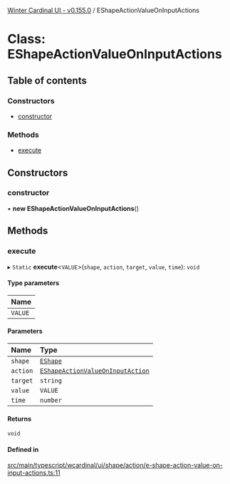[Winter Cardinal UI - v0.155.0](../index.md) / EShapeActionValueOnInputActions

# Class: EShapeActionValueOnInputActions

## Table of contents

### Constructors

- [constructor](EShapeActionValueOnInputActions.md#constructor)

### Methods

- [execute](EShapeActionValueOnInputActions.md#execute)

## Constructors

### constructor

• **new EShapeActionValueOnInputActions**()

## Methods

### execute

▸ `Static` **execute**<`VALUE`\>(`shape`, `action`, `target`, `value`, `time`): `void`

#### Type parameters

| Name |
| :------ |
| `VALUE` |

#### Parameters

| Name | Type |
| :------ | :------ |
| `shape` | [`EShape`](../interfaces/EShape.md) |
| `action` | [`EShapeActionValueOnInputAction`](../index.md#eshapeactionvalueoninputaction) |
| `target` | `string` |
| `value` | `VALUE` |
| `time` | `number` |

#### Returns

`void`

#### Defined in

[src/main/typescript/wcardinal/ui/shape/action/e-shape-action-value-on-input-actions.ts:11](https://github.com/winter-cardinal/winter-cardinal-ui/blob/v0.155.0/src/main/typescript/wcardinal/ui/shape/action/e-shape-action-value-on-input-actions.ts#L11)
